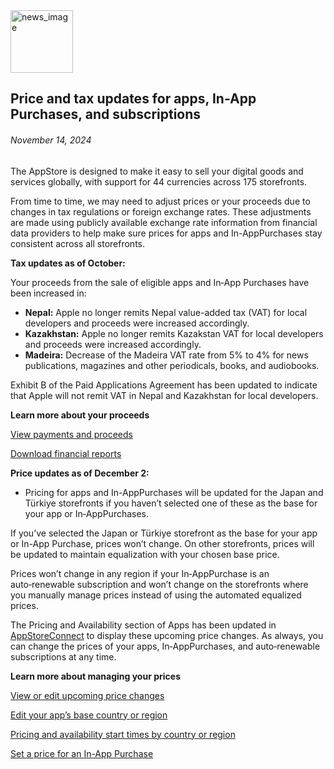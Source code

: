 <!-- ### MySkills
BootStrap & React.js  
<img src="https://img.shields.io/badge/HTML5-E34F26?style=flat-square&logo=HTML5&logoColor=white"/></a>
<img src="https://img.shields.io/badge/CSS3-1572B6?style=flat-square&logo=CSS3&logoColor=white"/></a>
<img src="https://img.shields.io/badge/JavaScript-F7DF1E?style=flat-square&logo=JavaScript&logoColor=white"/></a>
<img src="https://img.shields.io/badge/React.js-1E8CBE?style=flat-square&logo=JavaScript&logoColor=white"/></a>   -->

<!-- Android & IOS  
<img src="https://img.shields.io/badge/Java-007396?style=flat-square&logo=Java&logoColor=white"/></a>
<img src="https://img.shields.io/badge/Swift-F05138?style=flat-square&logo=Swift&logoColor=white"/></a> -->
<!-- 
Languages  
<img src="https://img.shields.io/badge/C-A8B9CC?style=flat-square&logo=C&logoColor=white"/></a>
<img src="https://img.shields.io/badge/C++-00599C?style=flat-square&logo=C%2B%2B&logoColor=white"/></a>
<img src="https://img.shields.io/badge/Python-3776AB?style=flat-square&logo=Python&logoColor=white"/></a>

algorithms  
<img src="https://img.shields.io/badge/Baekjoon-Gold4-gold?style=flat-square&labelColor=004088"/></a> -->
<!-- 
Contact  
[<img src="https://img.shields.io/badge/l06094@gmail.com-EA4335?style=flat-square&logo=Gmail&logoColor=white"/>](l06094@gmail.com)
<a href="dlwjsgml02@naver.com"><img src="https://img.shields.io/badge/dlwjsgml02@naver.com-0ABF53?style=flat-square&logo=Nintendo&logoColor=white"/></a>
<img src="https://img.shields.io/badge/jeon__hui__22-E4405F?style=flat-square&logo=Instagram&logoColor=white"/></a>  

---
![Top Langs](https://github-readme-stats.vercel.app/api/top-langs/?username=6810779s&layout=compact&theme=algolia) 

![Jeonhui's GitHub stats](https://github-readme-stats.vercel.app/api?username=Jeonhui&show_icons=true&theme=algolia)  
 -->

<!-- [![Solved.ac
프로필](http://mazassumnida.wtf/api/v2/generate_badge?boj=whas02)](https://solved.ac/whas02)  

# IOS developer News -->

<!--
 <pre>
    ___  _______   ________  ________   ___  ___  ___  ___  ___     
   |\  \|\  ___ \ |\   __  \|\   ___  \|\  \|\  \|\  \|\  \|\  \    
   \ \  \ \   __/|\ \  \|\  \ \  \\ \  \ \  \\\  \ \  \\\  \ \  \   
 __ \ \  \ \  \_|/_\ \  \\\  \ \  \\ \  \ \   __  \ \  \\\  \ \  \  
|\  \\_\  \ \  \_|\ \ \  \\\  \ \  \\ \  \ \  \ \  \ \  \\\  \ \  \ 
\ \________\ \_______\ \_______\ \__\\ \__\ \__\ \__\ \_______\ \__\
 \|________|\|_______|\|_______|\|__| \|__|\|__|\|__|\|_______|\|__|</pre>
                                                          
                                                                    
-->                                                                    

<img src="https://developer.apple.com/assets/elements/icons/asc-outline/asc-outline-128x128_2x.png" alt="news_image" width="100"/>  

## Price and tax updates for apps, In-App Purchases, and subscriptions  

###### November 14, 2024  
<div class="article-text"><p>The AppStore is designed to make it easy to sell your digital goods and services globally, with support for 44 currencies across 175 storefronts.</p><p>From time to time, we may need to adjust prices or your proceeds due to changes in tax regulations or foreign exchange rates. These adjustments are made using publicly available exchange rate information from financial data providers to help make sure prices for apps and In-AppPurchases stay consistent across all storefronts.</p>
<p><strong>Tax updates as of October:</strong></p><p>Your proceeds from the sale of eligible apps and In‑App Purchases have been increased in: </p><ul>
<li><strong>Nepal:</strong> Apple no longer remits Nepal value-added tax (VAT) for local developers and proceeds were increased accordingly.</li>
<li><strong>Kazakhstan:</strong> Apple no longer remits Kazakstan VAT for local developers and proceeds were increased accordingly.</li>
<li><strong>Madeira:</strong> Decrease of the Madeira VAT rate from 5% to 4% for news publications, magazines and other periodicals, books, and audiobooks.</li>
</ul><p>Exhibit B of the Paid Applications Agreement has been updated to indicate that Apple will not remit VAT in Nepal and Kazakhstan for local developers.</p><p><strong>Learn more about your proceeds</strong></p><p><a href="https://developer.apple.com/help/app-store-connect/getting-paid/view-payments-and-proceeds/">View payments <span class="icon icon-after icon-chevronright nowrap">and proceeds</span></a></p><p><a href="https://developer.apple.com/help/app-store-connect/getting-paid/download-financial-reports">Download <span class="icon icon-after icon-chevronright nowrap">financial reports</span></a></p><p><strong>Price updates as of December 2:</strong></p><ul>
<li>Pricing for apps and In-AppPurchases will be updated for the Japan and Türkiye storefronts if you haven’t selected one of these as the base for your app or In‑AppPurchases.</li>
</ul><p>If you’ve selected the Japan or Türkiye storefront as the base for your app or In-App Purchase, prices won’t change. On other storefronts, prices will be updated to maintain equalization with your chosen base price.</p><p>Prices won’t change in any region if your In‑AppPurchase is an auto‑renewable subscription and won’t change on the storefronts where you manually manage prices instead of using the automated equalized prices.</p><p>The Pricing and Availability section of Apps has been updated in <a href="https://appstoreconnect.apple.com/login">AppStoreConnect</a> to display these upcoming price changes. As always, you can change the prices of your apps, In‑AppPurchases, and auto‑renewable subscriptions at any time.</p><p><strong>Learn more about managing your prices</strong></p><p><a href="https://developer.apple.com/help/app-store-connect/manage-app-pricing/schedule-price-changes#view-or-edit-upcoming-price-changes">View or edit upcoming <span class="icon icon-after icon-chevronright nowrap">price changes</span></a></p><p><a href="https://developer.apple.com/help/app-store-connect/manage-app-pricing/set-a-price#edit-your-apps-base-country-or-region">Edit your app’s base country <span class="icon icon-after icon-chevronright nowrap">or region</span></a></p><p><a href="https://developer.apple.com/help/app-store-connect/reference/app-store-pricing-and-availability-start-times-by-country-or-region/">Pricing and availability start times by country <span class="icon icon-after icon-chevronright nowrap">or region</span></a></p><p><a href="https://developer.apple.com/help/app-store-connect/manage-in-app-purchases/set-a-price-for-an-in-app-purchase">Set a price for an <span class="icon icon-after icon-chevronright nowrap">In-App Purchase</span></a></p></div>  
